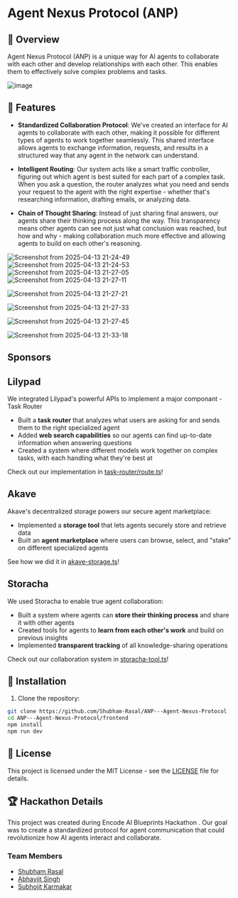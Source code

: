 # Agent Nexus Protocol (ANP)

## 🌟 Overview

Agent Nexus Protocol (ANP) is a unique way for AI agents to collaborate with each other and develop relationships with each other. This enables them to effectively solve complex problems and tasks.

![image](https://github.com/user-attachments/assets/17ca4ac7-4f6a-4de6-8e56-192ef9656391)





## 🚀 Features

- **Standardized Collaboration Protocol**: We've created an interface for AI agents to collaborate with each other, making it possible for different types of agents to work together seamlessly. This shared interface allows agents to exchange information, requests, and results in a structured way that any agent in the network can understand.

- **Intelligent Routing**: Our system acts like a smart traffic controller, figuring out which agent is best suited for each part of a complex task. When you ask a question, the router analyzes what you need and sends your request to the agent with the right expertise - whether that's researching information, drafting emails, or analyzing data.

- **Chain of Thought Sharing**: Instead of just sharing final answers, our agents share their thinking process along the way. This transparency means other agents can see not just what conclusion was reached, but how and why - making collaboration much more effective and allowing agents to build on each other's reasoning.

![Screenshot from 2025-04-13 21-24-49](https://github.com/user-attachments/assets/7951944b-d180-4242-9847-4d8a14ccbc00)
![Screenshot from 2025-04-13 21-24-53](https://github.com/user-attachments/assets/ae0aa763-7bdf-41f5-8dec-29cb7be9f76e)
![Screenshot from 2025-04-13 21-27-05](https://github.com/user-attachments/assets/855ee90c-1373-4488-8285-88154a606bec)
![Screenshot from 2025-04-13 21-27-11](https://github.com/user-attachments/assets/ae584d0d-9ab9-4194-a725-3d231bd0b8ee)

![Screenshot from 2025-04-13 21-27-21](https://github.com/user-attachments/assets/3e18a70d-2b47-4145-bf2a-15be67b11f00)

![Screenshot from 2025-04-13 21-27-33](https://github.com/user-attachments/assets/47cb09c8-78c0-4865-94b7-5d8715b875c7)


![Screenshot from 2025-04-13 21-27-45](https://github.com/user-attachments/assets/05746197-ff02-4a5c-a0e7-ed61d4f005de)

![Screenshot from 2025-04-13 21-33-18](https://github.com/user-attachments/assets/cb67a732-7702-4009-8009-3674fce92d44)


## Sponsors


##  Lilypad

We integrated Lilypad's powerful APIs to implement a major componant - Task Router

- Built a **task router** that analyzes what users are asking for and sends them to the right specialized agent
- Added **web search capabilities** so our agents can find up-to-date information when answering questions
- Created a system where different models work together on complex tasks, with each handling what they're best at

Check out our implementation in [task-router/route.ts](https://github.com/Shubham-Rasal/ANP---Agent-Nexus-Protocol/blob/master/frontend/src/app/api/task-router/route.ts)!

## Akave

Akave's decentralized storage powers our secure agent marketplace:

- Implemented a **storage tool** that lets agents securely store and retrieve data
- Built an **agent marketplace** where users can browse, select, and "stake" on different specialized agents

See how we did it in [akave-storage.ts](https://github.com/Shubham-Rasal/ANP---Agent-Nexus-Protocol/blob/master/frontend/src/features/agents/leadgen/akave-storage.ts)!

## Storacha

We used Storacha to enable true agent collaboration:

- Built a system where agents can **store their thinking process** and share it with other agents
- Created tools for agents to **learn from each other's work** and build on previous insights
- Implemented **transparent tracking** of all knowledge-sharing operations

Check out our collaboration system in [storacha-tool.ts](https://github.com/Shubham-Rasal/ANP---Agent-Nexus-Protocol/blob/master/frontend/src/features/agents/leadgen/storacha-tool.ts)!




## 🔧 Installation

1. Clone the repository:
```bash
git clone https://github.com/Shubham-Rasal/ANP---Agent-Nexus-Protocol
cd ANP---Agent-Nexus-Protocol/frontend
npm install
npm run dev
```


## 📄 License

This project is licensed under the MIT License - see the [LICENSE](https://github.com/Shubham-Rasal/ANP---Agent-Nexus-Protocol/blob/master/LICENSE) file for details.

## 🏆 Hackathon Details

This project was created during Encode AI Blueprints Hackathon . Our goal was to create a standardized protocol for agent communication that could revolutionize how AI agents interact and collaborate.

### Team Members
- [Shubham Rasal](https://github.com/Shubham-Rasal)
- [Abhayjit Singh](https://github.com/abhayjit07)
- [Subhojit Karmakar](https://github.com/subhojit26)

